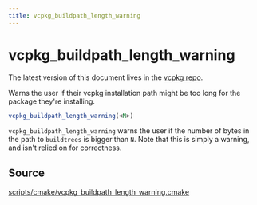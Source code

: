 ```yaml
---
title: vcpkg_buildpath_length_warning
---
```


# vcpkg_buildpath_length_warning

The latest version of this document lives in the [vcpkg repo](https://github.com/Microsoft/vcpkg/blob/master/docs/maintainers/vcpkg_buildpath_length_warning.md).

Warns the user if their vcpkg installation path might be too long for the package they're installing.

```cmake
vcpkg_buildpath_length_warning(<N>)
```

`vcpkg_buildpath_length_warning` warns the user if the number of bytes in the
path to `buildtrees` is bigger than `N`. Note that this is simply a warning,
and isn't relied on for correctness.

## Source
[scripts/cmake/vcpkg\_buildpath\_length\_warning.cmake](https://github.com/Microsoft/vcpkg/blob/master/scripts/cmake/vcpkg_buildpath_length_warning.cmake)

